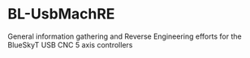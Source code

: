 # BL-UsbMachRE
General information gathering and Reverse Engineering efforts for the BlueSkyT USB CNC 5 axis controllers
